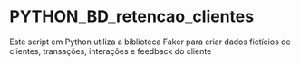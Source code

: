 # PYTHON_BD_retencao_clientes
Este script em Python utiliza a biblioteca Faker para criar dados fictícios de clientes, transações, interações e feedback do cliente
